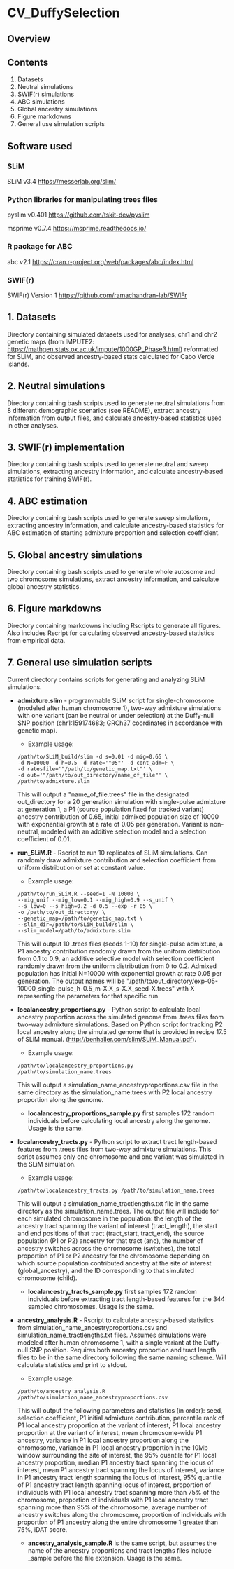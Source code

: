 # CV_DuffySelection

## Overview

## Contents
1. Datasets
2. Neutral simulations
3. SWIF(r) simulations
4. ABC simulations
5. Global ancestry simulations
6. Figure markdowns
7. General use simulation scripts

##  Software used
### SLiM

SLiM v3.4 https://messerlab.org/slim/

### Python libraries for manipulating trees files

pyslim v0.401 https://github.com/tskit-dev/pyslim

msprime v0.7.4 https://msprime.readthedocs.io/

### R package for ABC

abc v2.1 https://cran.r-project.org/web/packages/abc/index.html

### SWIF(r)

SWIF(r) Version 1 https://github.com/ramachandran-lab/SWIFr

## 1. Datasets

Directory containing simulated datasets used for analyses, chr1 and chr2 genetic maps (from IMPUTE2: https://mathgen.stats.ox.ac.uk/impute/1000GP_Phase3.html) reformatted for SLiM, and observed ancestry-based stats calculated for Cabo Verde islands.

## 2. Neutral simulations

Directory containing bash scripts used to generate neutral simulations from 8 different demographic scenarios (see README), extract ancestry information from output files, and calculate ancestry-based statistics used in other analyses.

## 3. SWIF(r) implementation

Directory containing bash scripts used to generate neutral and sweep simulations, extracting ancestry information, and calculate ancestry-based statistics for training SWIF(r).

## 4. ABC estimation

Directory containing bash scripts used to generate sweep simulations, extracting ancestry information, and calculate ancestry-based statistics for ABC estimation of starting admixture proportion and selection coefficient.

## 5. Global ancestry simulations

Directory containing bash scripts used to generate whole autosome and two chromosome simulations, extract ancestry information, and calculate global ancestry statistics.

## 6. Figure markdowns

Directory containing markdowns including Rscripts to generate all figures. Also includes Rscript for calculating observed ancestry-based statistics from empirical data.

## 7. General use simulation scripts

Current directory contains scripts for generating and analyzing SLiM simulations.

* **admixture.slim** - programmable SLiM script for single-chromosome (modeled after human chromosome 1), two-way admixture simulations with one variant (can be neutral or under selection) at the Duffy-null SNP position (chr1:159174683; GRCh37 coordinates in accordance with genetic map).
  * Example usage: 
  ```
  /path/to/SLiM_build/slim -d s=0.01 -d mig=0.65 \
  -d N=10000 -d h=0.5 -d rate='"05"' -d cont_adm=F \
  -d ratesfile='"/path/to/genetic_map.txt"' \
  -d out='"/path/to/out_directory/name_of_file"' \
  /path/to/admixture.slim
  ```
  This will output a "name_of_file.trees" file in the designated out_directory for a 20 generation simulation with single-pulse admixture at generation 1, a P1 (source population fixed for tracked variant) ancestry contribution of 0.65, initial admixed population size of 10000 with exponential growth at a rate of 0.05 per generation. Variant is non-neutral, modeled with an additive selection model and a selection coefficient of 0.01.
  
* **run_SLiM.R** - Rscript to run 10 replicates of SLiM simulations. Can randomly draw admixture contribution and selection coefficient from uniform distribution or set at constant value.
  * Example usage:
  ```
  /path/to/run_SLiM.R --seed=1 -N 10000 \
  --mig_unif --mig_low=0.1 --mig_high=0.9 --s_unif \
  --s_low=0 --s_high=0.2 -d 0.5 --exp -r 05 \
  -o /path/to/out_directory/ \
  --genetic_map=/path/to/genetic_map.txt \
  --slim_dir=/path/to/SLiM_build/slim \
  --slim_model=/path/to/admixture.slim
  ```
  This will output 10 .trees files (seeds 1-10) for single-pulse admixture, a P1 ancestry contribution randomly drawn from the uniform distribution from 0.1 to 0.9, an additive selective model with selection coefficient randomly drawn from the uniform distribution from 0 to 0.2. Admixed population has initial N=10000 with exponential growth at rate 0.05 per generation. The output names will be "/path/to/out_directory/exp-05-10000_single-pulse_h-0.5_m-X.X_s-X.X_seed-X.trees" with X representing the parameters for that specific run.
  
* **localancestry_proportions.py** - Python script to calculate local ancestry proportion across the simulated genome from .trees files from two-way admixture simulations. Based on Python script for tracking P2 local ancestry along the simulated genome that is provided in recipe 17.5 of SLiM manual. (http://benhaller.com/slim/SLiM_Manual.pdf).
  * Example usage:
  ```
  /path/to/localancestry_proportions.py /path/to/simulation_name.trees
  ```
  This will output a simulation_name_ancestryproportions.csv file in the same directory as the simulation_name.trees with P2 local ancestry proportion along the genome.
  
  * **localancestry_proportions_sample.py** first samples 172 random individuals before calculating local ancestry along the genome. Usage is the same.
  
* **localancestry_tracts.py** - Python script to extract tract length-based features from .trees files from two-way admixture simulations. This script assumes only one chromosome and one variant was simulated in the SLiM simulation.
  * Example usage:
  ```
  /path/to/localancestry_tracts.py /path/to/simulation_name.trees
  ```
  This will output a simulation_name_tractlengths.txt file in the same directory as the simulation_name.trees. The output file will include for each simulated chromosome in the population: the length of the ancestry tract spanning the variant of interest (tract_length), the start and end positions of that tract (tract_start, tract_end), the source population (P1 or P2) ancestry for that tract (anc), the number of ancestry switches across the chromosome (switches), the total proportion of P1 or P2 ancestry for the chromosome depending on which source population contributed ancestry at the site of interest (global_ancestry), and the ID corresponding to that simulated chromosome (child).
  
  * **localancestry_tracts_sample.py** first samples 172 random individuals before extracting tract length-based features for the 344 sampled chromosomes. Usage is the same.
  
* **ancestry_analysis.R** - Rscript to calculate ancestry-based statistics from simulation_name_ancestryproportions.csv and simulation_name_tractlengths.txt files. Assumes simulations were modeled after human chromosome 1, with a single variant at the Duffy-null SNP position. Requires both ancestry proportion and tract length files to be in the same directory following the same naming scheme. Will calculate statistics and print to stdout.
  * Example usage:
  ```
  /path/to/ancestry_analysis.R /path/to/simulation_name_ancestryproportions.csv
  ```
  This will output the following parameters and statistics (in order): seed, selection coefficient, P1 initial admixture contribution, percentile rank of P1 local ancestry proportion at the variant of interest, P1 local ancestry proportion at the variant of interest, mean chromosome-wide P1 ancestry, variance in P1 local ancestry proportion along the chromosome, variance in P1 local ancestry proportion in the 10Mb window surrounding the site of interest, the 95% quantile for P1 local ancestry proportion, median P1 ancestry tract spanning the locus of interest, mean P1 ancestry tract spanning the locus of interest, variance in P1 ancestry tract length spanning the locus of interest, 95% quantile of P1 ancestry tract length spanning locus of interest, proportion of individuals with P1 local ancestry tract spanning more than 75% of the chromosome, proportion of individuals with P1 local ancestry tract spanning more than 95% of the chromosome, average number of ancestry switches along the chromosome, proportion of individuals with proportion of P1 ancestry along the entire chromosome 1 greater than 75%, iDAT score.
  
  * **ancestry_analysis_sample.R** is the same script, but assumes the name of the ancestry proportions and tract lengths files include \_sample before the file extension. Usage is the same.
